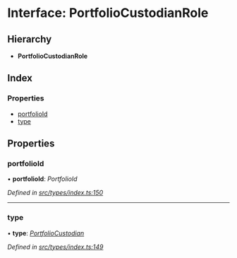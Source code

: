 # Interface: PortfolioCustodianRole

## Hierarchy

* **PortfolioCustodianRole**

## Index

### Properties

* [portfolioId](portfoliocustodianrole.md#portfolioid)
* [type](portfoliocustodianrole.md#type)

## Properties

###  portfolioId

• **portfolioId**: *PortfolioId*

*Defined in [src/types/index.ts:150](https://github.com/PolymathNetwork/polymesh-sdk/blob/05b527a2/src/types/index.ts#L150)*

___

###  type

• **type**: *[PortfolioCustodian](../enums/roletype.md#portfoliocustodian)*

*Defined in [src/types/index.ts:149](https://github.com/PolymathNetwork/polymesh-sdk/blob/05b527a2/src/types/index.ts#L149)*
